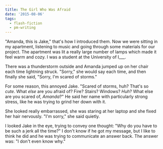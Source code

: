 ```yaml
---
title: The Girl Who Was Afraid
date: '2015-08-06'
tags:
  - flash-fiction
  - pm-writing
---
```


"Amanda, this is Jake," that's how I introduced them. Now we were sitting in my
apartment, listening to music and going through some materials for our project.
The apartment was lit a really large number of lamps which made it feel warm and
cozy. I was a student at the University of I\_\_\_.

<!-- truncate -->

There was a thunderstorm outside and Amanda jumped up on her chair each time
lightning struck. "Sorry," she would say each time, and then finally she said,
"Sorry, I'm scared of storms."

For some reason, this annoyed Jake. "Scared of storms, huh? That's so _cute_.
What _else_ are you afraid of? Fire? Stairs? Windows? _Huh_? What else are you
scared of, _Amanda_?" He said her name with particularly strong stress, like he
was trying to grind her down with it.

She looked really embarrassed, she was staring at her laptop and she fixed her
hair nervously. "I'm sorry," she said quietly.

I looked Jake in the eye, trying to convey one thought: "Why do you have to be
such a jerk all the time?" I don't know if he got my message, but I like to
think he did and he was trying to communicate an answer back. The answer was: "I
don't even know why."
